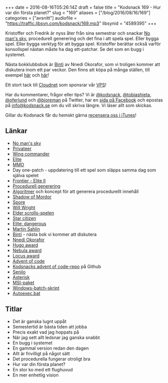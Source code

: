 +++
date = 2016-08-16T05:26:14Z
draft = false
title = "Kodsnack 169 - Hur var din första planet?"
slug = "169"
aliases = ["/blog/2016/08/16/169"]
categories = ["avsnitt"]
audiofile = "https://traffic.libsyn.com/kodsnack/169.mp3"
libsynid = "4589395"
+++

Kristoffer och Fredrik är nyss åter från sina semestrar och snackar [No man's sky](https://en.wikipedia.org/wiki/No_Man%27s_Sky), procedurell generering och det fina i att spela spel. Eller bygga spel. Eller bygga verktyg för att bygga spel. Kristoffer berättar också varför konsollspel nästan måste ha dag ett-patchar. Se det som en bugg i systemet.

Nästa bokklubbsbok är [Binti](http://www.tor.com/2015/08/17/excerpts-binti-nnedi-okorafor/) av Nnedi Okorafor, som vi troligen kommer att diskutera inom ett par veckor. Den finns att köpa på många ställen, till exempel [här](https://www.amazon.com/gp/product/B010GJG4PE/ref=kics_hp_typ_dp) och [här](http://www.sfbok.se/tips-topplistor/tips/boktips/rekommenderad-sf/binti)!

Ett stort tack till [Cloudnet](http://www.cloudnet.se) som sponsrar vår [VPS](http://en.wikipedia.org/wiki/Virtual_private_server)!

Har du kommentarer, frågor eller tips? Vi är [@kodsnack](https://www.twitter.com/kodsnack), [@tobiashieta](https://www.twitter.com/tobiashieta), [@oferlund](https://www.twitter.com/oferlund) och [@bjoreman](https://www.twitter.com/bjoreman) på Twitter, har en [sida på Facebook](https://www.facebook.com/kodsnack) och epostas på [info@kodsnack.se](mailto:info@kodsnack.se) om du vill skriva längre. Vi läser allt som skickas.

Gillar du Kodsnack får du hemskt gärna [recensera oss i iTunes](http://itunes.apple.com/se/podcast/kodsnack/id561631498?l=en)!

## Länkar ##
* [No man's sky](https://en.wikipedia.org/wiki/No_Man%27s_Sky)
* [Privateer](https://en.wikipedia.org/wiki/Wing_Commander:_Privateer)
* [Wing commander](https://en.wikipedia.org/wiki/Wing_Commander_%28franchise%29)
* [Elite](https://en.wikipedia.org/wiki/Elite_%28video_game%29)
* [MMO](https://en.wikipedia.org/wiki/Massively_multiplayer_online_game)
* Day one-patch - uppdatering till ett spel som släpps samma dag som själva spelet
* [Frontier - Elite II](https://en.wikipedia.org/wiki/Frontier:_Elite_II)
* [Procedurell generering](https://en.wikipedia.org/wiki/Procedural_generation)
* [Algoritmer](http://pcg.wikidot.com/category-pcg-algorithms) och koncept för att generera procedurellt innehåll
* [Shadow of Mordor](http://bjoreman.com/thoughts/shadowOfMordor.html)
* [Spore](https://en.wikipedia.org/wiki/Spore_%282008_video_game%29)
* [Will Wright](https://en.wikipedia.org/wiki/Will_Wright_%28game_designer%29)
* [Elder scrolls-spelen](https://en.wikipedia.org/wiki/The_Elder_Scrolls)
* [Star citizen](https://en.wikipedia.org/wiki/Star_Citizen)
* [Elite: dangerous](https://en.wikipedia.org/wiki/Elite:_Dangerous)
* [Martin Sahlin](https://twitter.com/monkeybeach)
* [Binti](http://www.tor.com/2015/08/17/excerpts-binti-nnedi-okorafor/) - nästa bok vi kommer att diskutera
* [Nnedi Okorafor](https://en.wikipedia.org/wiki/Nnedi_Okorafor)
* [Hugo award](https://en.wikipedia.org/wiki/Hugo_Award)
* [Nebula award](https://en.wikipedia.org/wiki/Nebula_Award)
* [Locus award](https://en.wikipedia.org/wiki/Locus_Award)
* [Advent of code](http://adventofcode.com/)
* [Kodsnacks advent of code-repo](https://github.com/kodsnack/advent_of_code_2015/) på Github
* [Senilo](https://github.com/senilo)
* [Asterisk](http://www.asterisk.org/)
* [MSI-paket](https://en.wikipedia.org/wiki/Windows_Installer)
* [Windows-batch-skript](https://en.wikipedia.org/wiki/Batch_file)
* [Autoexec.bat](https://en.wikipedia.org/wiki/AUTOEXEC.BAT)

## Titlar ##
* Det är ganska lugnt uppåt
* Semestertid är bästa tiden att jobba
* Precis exakt vad jag hoppats på
* När jag sett allt ledsnar jag ganska snabbt
* En bugg i systemet
* En gammal version redan den dagen
* Allt är frivilligt på något sätt
* Det procedurella fungerar otroligt bra
* Hur var din första planet?
* En stor ko med ett flughuvud
* En mer enhetlig vision